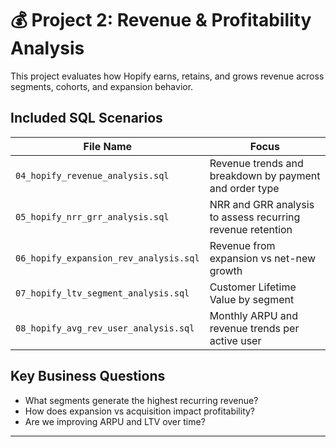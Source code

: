 # 💰 Project 2: Revenue & Profitability Analysis

This project evaluates how Hopify earns, retains, and grows revenue across segments, cohorts, and expansion behavior.

## Included SQL Scenarios

| File Name                              | Focus |
|----------------------------------------|-------|
| `04_hopify_revenue_analysis.sql`       | Revenue trends and breakdown by payment and order type |
| `05_hopify_nrr_grr_analysis.sql`       | NRR and GRR analysis to assess recurring revenue retention |
| `06_hopify_expansion_rev_analysis.sql` | Revenue from expansion vs net-new growth |
| `07_hopify_ltv_segment_analysis.sql`   | Customer Lifetime Value by segment |
| `08_hopify_avg_rev_user_analysis.sql`  | Monthly ARPU and revenue trends per active user |

## Key Business Questions

- What segments generate the highest recurring revenue?
- How does expansion vs acquisition impact profitability?
- Are we improving ARPU and LTV over time?

---
